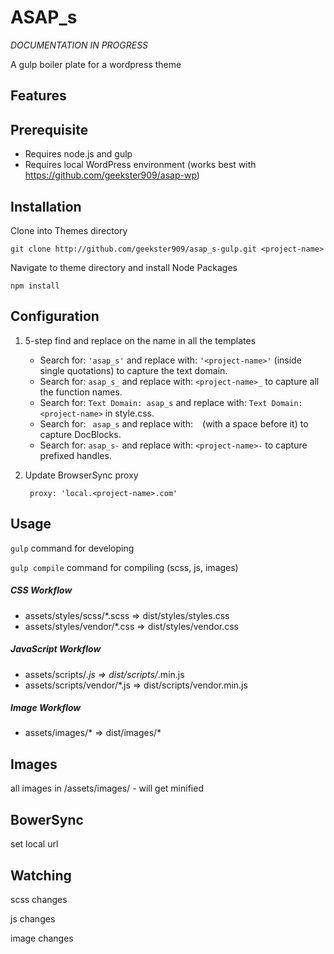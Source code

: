 # ASAP_s

*DOCUMENTATION IN PROGRESS*

A gulp boiler plate for a wordpress theme

## Features

## Prerequisite
* Requires node.js and gulp
* Requires local WordPress environment (works best with https://github.com/geekster909/asap-wp)

## Installation
Clone into Themes directory

    git clone http://github.com/geekster909/asap_s-gulp.git <project-name>

Navigate to theme directory and install Node Packages

    npm install


## Configuration
1. 5-step find and replace on the name in all the templates
    * Search for: `'asap_s'` and replace with: `'<project-name>'` (inside single quotations) to capture the text domain.
    * Search for: `asap_s_` and replace with: `<project-name>_` to capture all the function names.
    * Search for: `Text Domain: asap_s` and replace with: `Text Domain: <project-name>` in style.css.
    * Search for: <code>&nbsp;asap_s</code> and replace with: <code>&nbsp;<project-name></code> (with a space before it) to capture DocBlocks.
    * Search for: `asap_s-` and replace with: `<project-name>-` to capture prefixed handles.
2. Update BrowserSync proxy
    
        proxy: 'local.<project-name>.com'
    
    
## Usage

`gulp` command for developing

`gulp compile` command for compiling (scss, js, images)


##### CSS Workflow
* assets/styles/scss/*.scss => dist/styles/styles.css 
* assets/styles/vendor/*.css => dist/styles/vendor.css

##### JavaScript Workflow
* assets/scripts/*.js => dist/scripts/*.min.js
* assets/scripts/vendor/*.js => dist/scripts/vendor.min.js

##### Image Workflow
* assets/images/* => dist/images/*
   

## Images

all images in /assets/images/
    - will get minified
    
## BowerSync

set local url

## Watching

scss changes

js changes

image changes


